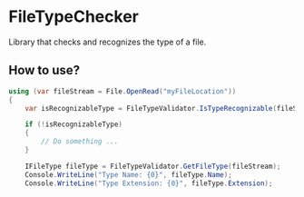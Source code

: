 # FileTypeChecker
Library that checks and recognizes the type of a file.

## How to use?
```c#
using (var fileStream = File.OpenRead("myFileLocation"))
{
    var isRecognizableType = FileTypeValidator.IsTypeRecognizable(fileStream);

    if (!isRecognizableType)
    {
        // Do something ...
    }

    IFileType fileType = FileTypeValidator.GetFileType(fileStream);
    Console.WriteLine("Type Name: {0}", fileType.Name);
    Console.WriteLine("Type Extension: {0}", fileType.Extension);
```